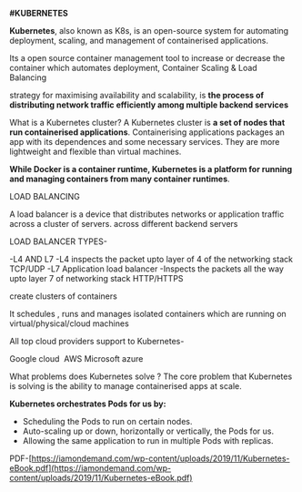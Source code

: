 **#KUBERNETES**
  

**Kubernetes**, also known as K8s, is an open-source system for automating deployment, scaling, and management of containerised applications.

Its a open source container management tool to increase or decrease the container
which automates deployment, Container Scaling & Load Balancing 

strategy for maximising availability and scalability, is **the process of distributing network traffic efficiently among multiple backend services**


What is a Kubernetes cluster?
A Kubernetes cluster is **a set of nodes that run containerised applications**. Containerising applications packages an app with its dependences and some necessary services. They are more lightweight and flexible than virtual machines.

  

**While Docker is a container runtime, Kubernetes is a platform for running and managing containers from many container runtimes**.

LOAD BALANCING  

A load balancer is a device that distributes networks or application traffic across a cluster of servers.
across different backend servers


LOAD BALANCER TYPES-

-L4 AND L7
-L4 inspects the packet upto layer of 4 of the networking stack TCP/UDP
-L7 Application load balancer
-Inspects the packets all the way upto layer 7 of networking stack HTTP/HTTPS


create clusters of containers

It schedules , runs and manages isolated containers which are running on virtual/physical/cloud machines

All top cloud providers support to Kubernetes-

Google cloud 
AWS
Microsoft azure

What problems does Kubernetes solve ?
The core problem that Kubernetes is solving is the ability to manage containerised apps at scale.

**Kubernetes orchestrates Pods for us by:**
-   Scheduling the Pods to run on certain nodes.
-   Auto-scaling up or down, horizontally or vertically, the Pods for us.
-   Allowing the same application to run in multiple Pods with replicas.


PDF-[https://iamondemand.com/wp-content/uploads/2019/11/Kubernetes-eBook.pdf](https://iamondemand.com/wp-content/uploads/2019/11/Kubernetes-eBook.pdf)